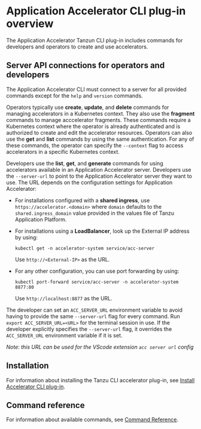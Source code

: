 # Application Accelerator CLI plug-in overview

The Application Accelerator Tanzun CLI plug-in includes commands for developers and operators to create and use accelerators.

## <a id="server-api-connections"></a>Server API connections for operators and developers

The Application Accelerator CLI must connect to a server for all provided commands except for the `help` and `version` commands.

Operators typically use **create**, **update**, and **delete** commands for managing accelerators in a Kubernetes context.
They also use the **fragment** commands to manage acccelerator fragments.
These commands require a Kubernetes context where the operator is already authenticated and is authorized to create and edit the accelerator resources.
Operators can also use the **get** and **list** commands by using the same authentication.
For any of these commands, the operator can specify the `--context` flag to access accelerators in a specific Kubernetes context.

Developers use the **list**, **get**, and **generate** commands for using accelerators
available in an Application Accelerator server.
Developers use the `--server-url` to point to the Application Accelerator server they want to use.
The URL depends on the configuration settings for Application Accelerator:

- For installations configured with a **shared ingress**, use `https://accelerator.<domain>` where `domain` defaults to the `shared.ingress_domain` value provided in the values file of Tanzu Application Platform.
- For installations using a **LoadBalancer**, look up the External IP address by using:

    ```
    kubectl get -n accelerator-system service/acc-server
    ```

    Use `http://<External-IP>` as the URL.

- For any other configuration, you can use port forwarding by using:

    ```
    kubectl port-forward service/acc-server -n accelerator-system 8877:80
    ```

    Use `http://localhost:8877` as the URL.

The developer can set an `ACC_SERVER_URL` environment variable to avoid having to provide the same `--server-url` flag for every command.
Run `export ACC_SERVER_URL=<URL>` for the terminal session in use.
If the developer explicitly specifies the `--server-url` flag, it overrides the `ACC_SERVER_URL` environment variable if it is set.

*Note: this URL can be used for the VScode extension `acc server url` config*

## <a id="installation"></a>Installation

For information about installing the Tanzu CLI accelerator plug-in, see [Install Accelerator CLI plug-in](install-accelerator-cli.md).

## <a id='command-reference'></a>Command reference

For information about available commands, see [Command Reference](command-reference/tanzu_accelerator.md).
